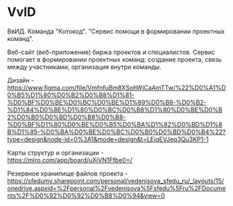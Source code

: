 # VvID
ВвИД. Команда "Котокод". "Сервис помощи в формировании проектных команд".

Веб-сайт (веб-приложение) биржа проектов и специалистов. Сервис помогает в формировании проектных команд: создание проекта, связь между участниками, организация внутри команды.

Дизайн - https://www.figma.com/file/VmfnfuBm8XSohWjCaAmTTw/%22%D0%A1%D0%B5%D1%80%D0%B2%D0%B8%D1%81-%D0%BF%D0%BE%D0%BC%D0%BE%D1%89%D0%B8-%D0%B2-%D1%84%D0%BE%D1%80%D0%BC%D0%B8%D1%80%D0%BE%D0%B2%D0%B0%D0%BD%D0%B8%D0%B8-%D0%BF%D1%80%D0%BE%D0%B5%D0%BA%D1%82%D0%BD%D1%8B%D1%85-%D0%BA%D0%BE%D0%BC%D0%B0%D0%BD%D0%B4%22?type=design&node-id=0%3A1&mode=design&t=LEjqEVJeq3Qu3KP1-1

Карты структур и организации - https://miro.com/app/board/uXjVN1Ffbe0=/

Резервное хранилище файлов проекта - https://sfedumy.sharepoint.com/personal/vedenisova_sfedu_ru/_layouts/15/onedrive.aspxid=%2Fpersonal%2Fvedenisova%5Fsfedu%5Fru%2FDocuments%2F%D0%92%D0%92%D0%B8%D0%94&view=0
